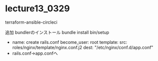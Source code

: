 # lecture13_0329
terraform-ansible-circleci

追加
bundlerのインストール
bundle install
bin/setup

- name: create rails.conf
  become_user: root
  template:
    src: roles/nginx/template/nginx.conf.j2
    dest: "/etc/nginx/conf.d/app.conf"
- rails.conf→app.confへ